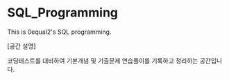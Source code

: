 # SQL_Programming

This is 0equal2's SQL programming. 

[공간 설명]

코딩테스트를 대비하여 기본개념 및 기출문제 연습풀이를 기록하고 정리하는 공간입니다. 


